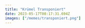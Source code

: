 ```yaml
---
title: "Krümel Transponiert"
date: 2023-05-17T08:17:31.694Z
images: ["/memes/transponiert.png"]
---
```

